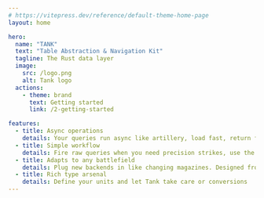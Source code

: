 ```yaml
---
# https://vitepress.dev/reference/default-theme-home-page
layout: home

hero:
  name: "TANK"
  text: "Table Abstraction & Navigation Kit"
  tagline: The Rust data layer
  image:
    src: /logo.png
    alt: Tank logo
  actions:
    - theme: brand
      text: Getting started
      link: /2-getting-started

features:
  - title: Async operations
    details: Your queries run async like artillery, load fast, return fire later.
  - title: Simple workflow
    details: Fire raw queries when you need precision strikes, use the abstractions for standard sorties.
  - title: Adapts to any battlefield
    details: Plug new backends in like changing magazines. Designed from day one to be extensible.
  - title: Rich type arsenal
    details: Define your units and let Tank take care or conversions
---
```

